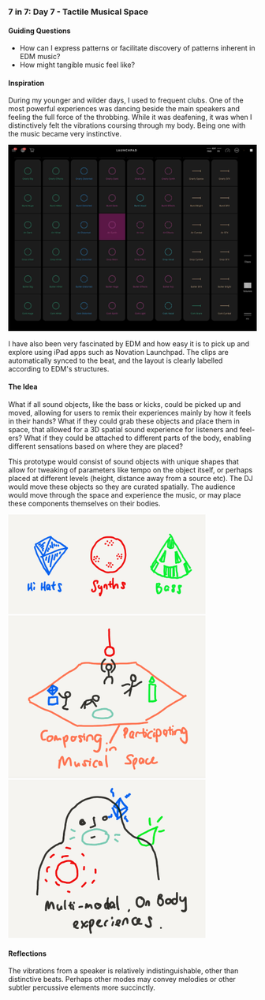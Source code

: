 ### 7 in 7: Day 7 - Tactile Musical Space ###

#### Guiding Questions ####
* How can I express patterns or facilitate discovery of patterns inherent in EDM music?
* How might tangible music feel like?

#### Inspiration ####
During my younger and wilder days, I used to frequent clubs. One of the most powerful experiences was dancing beside the main speakers and feeling the full force of the throbbing. While it was deafening, it was when I distinctively felt the vibrations coursing through my body. Being one with the music became very instinctive. <br>

 <img src="assets/launchpad.jpg" width="800">  <br>

I have also been very fascinated by EDM and how easy it is to pick up and explore using iPad apps such as Novation Launchpad. The clips are automatically synced to the beat, and the layout is clearly labelled according to EDM's structures.

#### The Idea ####
What if all sound objects, like the bass or kicks, could be picked up and moved, allowing for users to remix their experiences mainly by how it feels in their hands? What if they could grab these objects and place them in space, that allowed for a 3D spatial sound experience for listeners and feel-ers? What if they could be attached to different parts of the body, enabling different sensations based on where they are placed? 


This prototype would consist of sound objects with unique shapes that allow for tweaking of parameters like tempo on the object itself, or perhaps placed at different levels (height, distance away from a source etc). The DJ would move these objects so they are curated spatially. The audience would move through the space and experience the music, or may place these components themselves on their bodies.

 <img src="assets/modules.PNG" width="400">  <br>
  <img src="assets/compose.PNG" width="400">  <br>
    <img src="assets/onbody.PNG" width="400">  <br>

#### Reflections ####
The vibrations from a speaker is relatively indistinguishable, other than distinctive beats. Perhaps other modes may convey melodies or other subtler percussive elements more succinctly.


